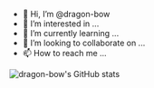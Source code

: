 - 👋 Hi, I’m @dragon-bow
- 👀 I’m interested in ...
- 🌱 I’m currently learning ...
- 💞️ I’m looking to collaborate on ...
- 📫 How to reach me ...

<!---
dragon-bow/dragon-bow is a ✨ special ✨ repository because its `README.md` (this file) appears on your GitHub profile.
You can click the Preview link to take a look at your changes.
--->
![dragon-bow's GitHub stats](https://github-readme-stats.vercel.app/api?username=dragon-bow&count_private=true&show_icons=true&theme=radical)
